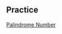 ## Practice

[Palindrome Number](https://github.com/nghoanglong/DataStructures-Algorithms-CheatSheet/blob/master/17%20TWO%20POINTERS/palindrome_number.py)